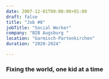 ```yaml
---
date: 2007-12-01T00:00:00+01:00
draft: false
title: "Job #8"
jobTitle: "Social Worker"
company: "BIB Augsburg "
location: "Garmisch-Partenkirchen"
duration: "2020-2024"

---
```

### Fixing the world, one kid at a time

